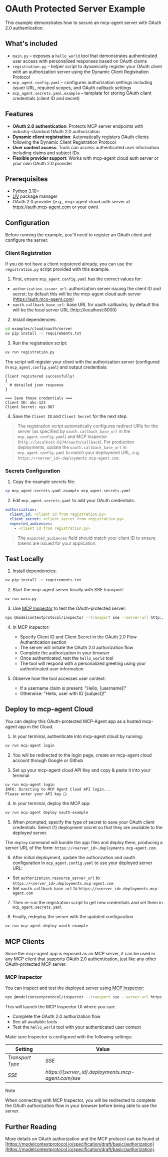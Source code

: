 # OAuth Protected Server Example

This example demonstrates how to secure an mcp-agent server with OAuth 2.0 authentication.

## What's included

- `main.py` – exposes a `hello_world` tool that demonstrates authenticated user access with personalized responses based on OAuth claims
- `registration.py` – helper script to dynamically register your OAuth client with an authorization server using the Dynamic Client Registration Protocol
- `mcp_agent.config.yaml` – configures authorization settings including issuer URL, required scopes, and OAuth callback settings
- `mcp_agent.secrets.yaml.example` – template for storing OAuth client credentials (client ID and secret)

## Features

- **OAuth 2.0 authentication**: Protects MCP server endpoints with industry-standard OAuth 2.0 authorization
- **Dynamic client registration**: Automatically registers OAuth clients following the Dynamic Client Registration Protocol
- **User context access**: Tools can access authenticated user information including claims and subject IDs
- **Flexible provider support**: Works with mcp-agent cloud auth server or your own OAuth 2.0 provider

## Prerequisites

- Python 3.10+
- [UV](https://github.com/astral-sh/uv) package manager
- OAuth 2.0 provider (e.g., mcp-agent cloud auth server at https://auth.mcp-agent.com or your own)

## Configuration

Before running the example, you'll need to register an OAuth client and configure the server.

### Client Registration

If you do not have a client registered already, you can use the `registration.py` script provided with this example.

1. First, ensure `mcp_agent.config.yaml` has the correct values for:

- `authorization.issuer_url`: authorization server issuing the client ID and secret; by default this will be the mcp-agent cloud auth server (https://auth.mco-agent.com)
- `oauth.callback_base_url`: base URL for oauth callbacks; by default this will be the local server URL (http://localhost:8000)

2. Install dependencies:

```bash
cd examples/cloud/oauth/server
uv pip install -r requirements.txt
```

3. Run the registration script:

```bash
uv run registration.py
```

The script will register your client with the authorization server (configured in `mcp_agent.config.yaml`) and output credentials:

```
Client registered successfully!
{
  # detailed json response
}

=== Save these credentials ===
Client ID: abc-123
Client Secret: xyz-987
```

4. Save the `Client ID` and `Client Secret` for the next step.

> The registration script automatically configures redirect URIs for the server (as specified by `oauth.callback_base_url` in the `mcp_agent.config.yaml`) and MCP Inspector (`http://localhost:6274/oauth/callback`). For production deployments, update the `oauth.callback_base_url` in `mcp_agent.config.yaml` to match your deployment URL, e.g. `https://<server_id>.deployments.mcp-agent.com`.

### Secrets Configuration

1. Copy the example secrets file:

```bash
cp mcp_agent.secrets.yaml.example mcp_agent.secrets.yaml
```

2. Edit `mcp_agent.secrets.yaml` to add your OAuth credentials:

```yaml
authorization:
  client_id: <client id from registration.py>
  client_secret: <client secret from registration.py>
  expected_audiences:
    - <client id from registration.py>
```

> The `expected_audiences` field should match your client ID to ensure tokens are issued for your application.

## Test Locally

1. Install dependencies:

```bash
uv pip install -r requirements.txt
```

2. Start the mcp-agent server locally with SSE transport:

```bash
uv run main.py
```

3. Use [MCP Inspector](https://github.com/modelcontextprotocol/inspector) to test the OAuth-protected server:

```bash
npx @modelcontextprotocol/inspector --transport sse --server-url http://localhost:8000/sse
```

4. In MCP Inspector:

   - Specify Client ID and Client Secret in the OAuth 2.0 Flow Authentication section
   - The server will initiate the OAuth 2.0 authorization flow
   - Complete the authorization in your browser
   - Once authenticated, test the `hello_world` tool
   - The tool will respond with a personalized greeting using your authenticated user information

5. Observe how the tool accesses user context:
   - If a username claim is present: "Hello, [username]!"
   - Otherwise: "Hello, user with ID [subject]!"

## Deploy to mcp-agent Cloud

You can deploy this OAuth-protected MCP-Agent app as a hosted mcp-agent app in the Cloud.

1. In your terminal, authenticate into mcp-agent cloud by running:

```bash
uv run mcp-agent login
```

2. You will be redirected to the login page, create an mcp-agent cloud account through Google or Github

3. Set up your mcp-agent cloud API Key and copy & paste it into your terminal

```bash
uv run mcp-agent login
INFO: Directing to MCP Agent Cloud API login...
Please enter your API key 🔑:
```

4. In your terminal, deploy the MCP app:

```bash
uv run mcp-agent deploy oauth-example
```

5. When prompted, specify the type of secret to save your OAuth client credentials. Select (1) deployment secret so that they are available to the deployed server.

The `deploy` command will bundle the app files and deploy them, producing a server URL of the form:
`https://<server_id>.deployments.mcp-agent.com`.

6. After initial deployment, update the authorization and oauth configuration in `mcp_agent.config.yaml` to use your deployed server URL:

- Set `authorization.resource_server_url` to `https://<server_id>.deployments.mcp-agent.com`
- Set `oauth.callback_base_url` to `https://<server_id>.deployments.mcp-agent.com`

7. Then re-run the registration script to get new credentials and set them in `mcp_agent.secrets.yaml`

8. Finally, redeploy the server with the updated configuration

```bash
uv run mcp-agent deploy oauth-example
```

## MCP Clients

Since the mcp-agent app is exposed as an MCP server, it can be used in any MCP client that supports OAuth 2.0 authentication, just like any other OAuth-protected MCP server.

### MCP Inspector

You can inspect and test the deployed server using [MCP Inspector](https://github.com/modelcontextprotocol/inspector):

```bash
npx @modelcontextprotocol/inspector --transport sse --server-url https://<server_id>.deployments.mcp-agent.com/sse
```

This will launch the MCP Inspector UI where you can:

- Complete the OAuth 2.0 authorization flow
- See all available tools
- Test the `hello_world` tool with your authenticated user context

Make sure Inspector is configured with the following settings:

| Setting          | Value                                               |
| ---------------- | --------------------------------------------------- |
| _Transport Type_ | _SSE_                                               |
| _SSE_            | _https://[server_id].deployments.mcp-agent.com/sse_ |

> [!NOTE]
> When connecting with MCP Inspector, you will be redirected to complete the OAuth authorization flow in your browser before being able to use the server.

## Further Reading

More details on OAuth authorization and the MCP protocol can be found at [https://modelcontextprotocol.io/specification/draft/basic/authorization](https://modelcontextprotocol.io/specification/draft/basic/authorization).
